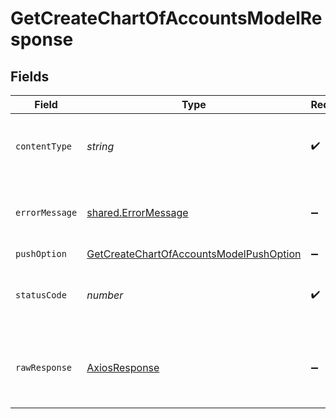 # GetCreateChartOfAccountsModelResponse


## Fields

| Field                                                                                                         | Type                                                                                                          | Required                                                                                                      | Description                                                                                                   |
| ------------------------------------------------------------------------------------------------------------- | ------------------------------------------------------------------------------------------------------------- | ------------------------------------------------------------------------------------------------------------- | ------------------------------------------------------------------------------------------------------------- |
| `contentType`                                                                                                 | *string*                                                                                                      | :heavy_check_mark:                                                                                            | HTTP response content type for this operation                                                                 |
| `errorMessage`                                                                                                | [shared.ErrorMessage](../../models/shared/errormessage.md)                                                    | :heavy_minus_sign:                                                                                            | Your API request was not properly authorized.                                                                 |
| `pushOption`                                                                                                  | [GetCreateChartOfAccountsModelPushOption](../../models/operations/getcreatechartofaccountsmodelpushoption.md) | :heavy_minus_sign:                                                                                            | OK                                                                                                            |
| `statusCode`                                                                                                  | *number*                                                                                                      | :heavy_check_mark:                                                                                            | HTTP response status code for this operation                                                                  |
| `rawResponse`                                                                                                 | [AxiosResponse](https://axios-http.com/docs/res_schema)                                                       | :heavy_minus_sign:                                                                                            | Raw HTTP response; suitable for custom response parsing                                                       |